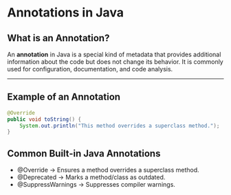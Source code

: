 # **Annotations in Java**

## **What is an Annotation?**
An **annotation** in Java is a special kind of metadata that provides additional information about the code but does not change its behavior. It is commonly used for configuration, documentation, and code analysis.

---

## **Example of an Annotation**
```java
@Override
public void toString() {
    System.out.println("This method overrides a superclass method.");
}
```

## Common Built-in Java Annotations
- @Override → Ensures a method overrides a superclass method.
- @Deprecated → Marks a method/class as outdated.
- @SuppressWarnings → Suppresses compiler warnings.